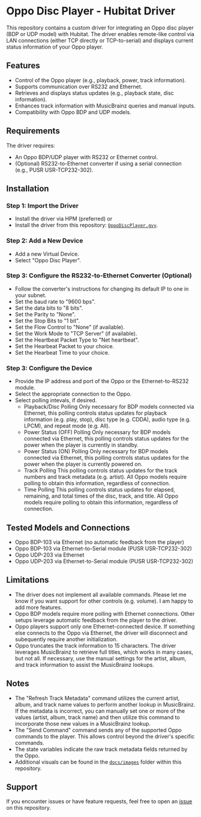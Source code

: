 # Oppo Disc Player - Hubitat Driver

This repository contains a custom driver for integrating an Oppo disc player (BDP or UDP model) with Hubitat. The driver enables remote-like control via LAN connections (either TCP directly or TCP-to-serial) and displays current status information of your Oppo player.

## Features
- Control of the Oppo player (e.g., playback, power, track information).
- Supports communication over RS232 and Ethernet.
- Retrieves and displays status updates (e.g., playback state, disc information).
- Enhances track information with MusicBrainz queries and manual inputs.
- Compatibility with Oppo BDP and UDP models.

## Requirements
The driver requires:
- An Oppo BDP/UDP player with RS232 or Ethernet control.
- (Optional) RS232-to-Ethernet converter if using a serial connection (e.g., PUSR USR-TCP232-302).

## Installation

### Step 1: Import the Driver
- Install the driver via HPM (preferred) or 
- Install the driver from this repository: [`OppoDiscPlayer.gvy`](https://github.com/jdc72/Hubitat/blob/main/oppo_disc_player/src/OppoDiscPlayer.gvy).

### Step 2: Add a New Device
- Add a new Virtual Device.
- Select "Oppo Disc Player".

### Step 3: Configure the RS232-to-Ethernet Converter (Optional)
- Follow the converter's instructions for changing its default IP to one in your subnet.
- Set the baud rate to "9600 bps".
- Set the data bits to "8 bits".
- Set the Parity to "None".
- Set the Stop Bits to "1 bit".
- Set the Flow Control to "None" (if available).
- Set the Work Mode to "TCP Server" (if available).
- Set the Heartbeat Packet Type to "Net heartbeat".
- Set the Hearbeat Packet to your choice.
- Set the Hearbeat Time to your choice.

### Step 3: Configure the Device
- Provide the IP address and port of the Oppo or the Ethernet-to-RS232 module.
- Select the appropriate connection to the Oppo.
- Select polling intevals, if desired.
	- Playback/Disc Polling  Only necessary for BDP models connected via Ethernet, this polling controls status updates for playback information (e.g. play, stop), disc type (e.g. CDDA), audio type (e.g. LPCM), and repeat mode (e.g. All).
	- Power Status (OFF) Polling  Only necessary for BDP models connected via Ethernet, this polling controls status updates for the power when the player is currently in standby.
	- Power Status (ON) Polling  Only necessary for BDP models connected via Ethernet, this polling controls status updates for the power when the player is currently powered on.
	- Track Polling  This polling controls status updates for the track numbers and track metadata (e.g. artist).  All Oppo models require polling to obtain this information, regardless of connection.
	- Time Polling  This polling controls status updates for elapsed, remaining, and total times of the disc, track, and title.  All Oppo models require polling to obtain this information, regardless of connection.

## Tested Models and Connections
- Oppo BDP-103 via Ethernet (no automatic feedback from the player)
- Oppo BDP-103 via Ethernet-to-Serial module (PUSR USR-TCP232-302)
- Oppo UDP-203 via Ethernet
- Oppo UDP-203 via Ethernet-to-Serial module (PUSR USR-TCP232-302)

## Limitations
- The driver does not implement all available commands.  Please let me know if you want support for other controls (e.g. volume).  I am happy to add more features.
- Oppo BDP models require more polling with Ethernet connections.  Other setups leverage automatic feedback from the player to the driver.
- Oppo players support only one Ethernet-connected device. If something else connects to the Oppo via Ethernet, the driver will disconnect and subequently require another initialization.
- Oppo truncates the track information to 15 characters.  The driver leverages MusicBrainz to retrieve full titles, which works in many cases, but not all.  If necessary, use the manual settings for the artist, album, and track information to assist the MusicBrainz lookups.

## Notes
- The "Refresh Track Metadata" command utilizes the current artist, album, and track name values to perform another lookup in MusicBrainz.  If the metadata is incorrect, you can manually set one or more of the values (artist, album, track name) and then utilize this command to incorporate those new values in a MusicBrainz lookup.
- The "Send Command" command sends any of the supported Oppo commands to the player.  This allows control beyond the driver's specific commands.
- The state variables indicate the raw track metadata fields returned by the Oppo.
- Additional visuals can be found in the [`docs/images`](https://github.com/jdc72/Hubitat/tree/main/docs/images) folder within this repository.

## Support
If you encounter issues or have feature requests, feel free to open an [issue](https://github.com/jdc72/Hubitat/issues) on this repository.

